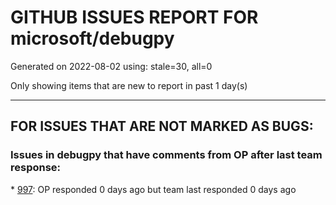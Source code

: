 
# GITHUB ISSUES REPORT FOR microsoft/debugpy


Generated on 2022-08-02 using: stale=30, all=0


Only showing items that are new to report in past 1 day(s)


---

## FOR ISSUES THAT ARE NOT MARKED AS BUGS:


### Issues in debugpy that have comments from OP after last team response:


\* [997](https://github.com/microsoft/debugpy/issues/997 "Timed out while attaching to running Jupyter interactive window or Jupyter notebook"): OP responded 0 days ago but team last responded 0 days ago

